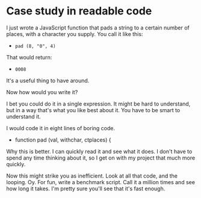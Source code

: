 # Case study in readable code
I just wrote a JavaScript function that pads a string to a certain number of places, with a character you supply. You call it like this:
* <code>pad (8, "0", 4)</code>

That would return:
* <code>0008</code>

It's a useful thing to have around.

Now how would you write it?

I bet you could do it in a single expression. It might be hard to understand, but in a way that's what you like best about it. You have to be smart to understand it. 

I would code it in eight lines of boring code.
* <span style="line-height: 110%">function pad (val, withchar, ctplaces) {</span>

Why this is better.  I can quickly read it and see what it does. I don't have to spend any time thinking about it, so I get on with my project that much more quickly.

Now this might strike you as inefficient. Look at all that code, and the looping. Oy. For fun, write a benchmark script. Call it a million times and see how long it takes. I'm pretty sure you'll see that it's fast enough. 


